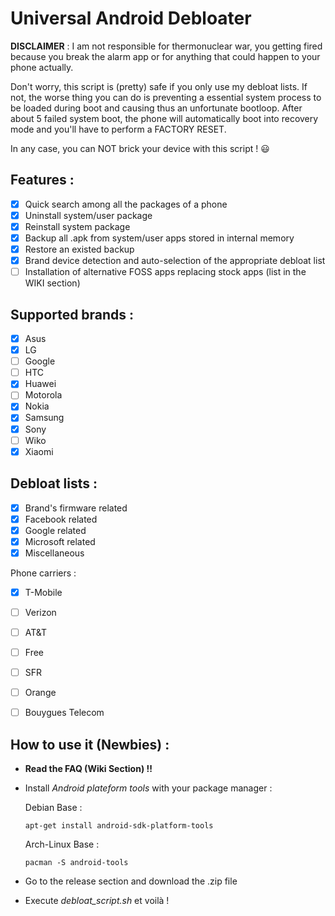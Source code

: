 # Universal Android Debloater

**DISCLAIMER** : I am not responsible for thermonuclear war, you getting fired because you break the alarm app or for anything that could happen to your phone actually. 


Don't worry, this script is (pretty) safe if you only use my debloat lists. If not, the worse thing you can do is preventing a essential system process to be loaded during boot and causing thus an unfortunate bootloop. After about 5 failed system boot, the phone will automatically boot into recovery mode and you'll have to perform a FACTORY RESET. 

In any case, you can NOT brick your device with this script ! :smiley:

## Features :
* [X] Quick search among all the packages of a phone
* [X] Uninstall system/user package
* [X] Reinstall system package
* [X] Backup all .apk from system/user apps stored in internal memory
* [X] Restore an existed backup
* [X] Brand device detection and auto-selection of the appropriate debloat list
* [ ] Installation of alternative FOSS apps replacing stock apps (list in the WIKI section)

## Supported brands :
* [X] Asus
* [X] LG
* [ ] Google
* [ ] HTC
* [X] Huawei
* [ ] Motorola
* [X] Nokia
* [X] Samsung
* [X] Sony
* [ ] Wiko
* [X] Xiaomi

## Debloat lists :
* [X] Brand's firmware related
* [X] Facebook related
* [X] Google related
* [X] Microsoft related
* [X] Miscellaneous

Phone carriers :
* [X] T-Mobile
* [ ] Verizon 
* [ ] AT&T
* [ ] Free 
* [ ] SFR
* [ ] Orange
* [ ] Bouygues Telecom


## How to use it (Newbies) :
- **Read the FAQ (Wiki Section) !!** 
- Install *Android plateform tools* with your package manager :

 	Debian Base : 
 	```console
 	apt-get install android-sdk-platform-tools
 	```
 	Arch-Linux Base :
 	```console
 	pacman -S android-tools
 	```
- Go to the release section and download the .zip file
- Execute *debloat_script.sh* et voilà ! 

